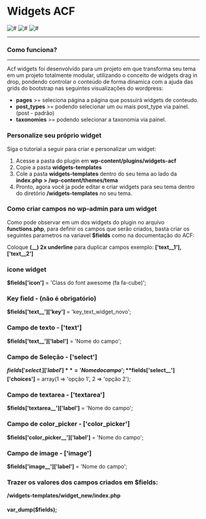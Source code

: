 # Widgets ACF
![#](https://img.shields.io/badge/release-v1.0.0-blue.svg?style=flat-square)
![#](https://img.shields.io/badge/Front--end-50%25-brightgreen.svg?style=flat-square)
![#](https://img.shields.io/badge/Back--end-90%25-yellow.svg?style=flat-square)

---
### Como funciona?
---

Acf widgets foi desenvolvido para um projeto em que transforma seu tema em um projeto totalmente modular, utilizando o conceito de widgets drag in drop, pondendo controlar o conteúdo de forma dinamica com a ajuda das grids do bootstrap nas seguintes visualizações do wordpress:

* **pages** >= seleciona página a página que possuirá widgets de conteudo.
* **post_types** >= podendo selecionar um ou mais post_type via painel. (post - padrão)
* **taxonomies** >= podendo selecionar a taxonomia via painel.


### Personalize seu próprio widget

Siga o tutorial a seguir para criar e personalizar um widget:

1. Acesse a pasta do plugin em **wp-content/plugins/widgets-acf**
2. Copie a pasta **widgets-templates**
3. Cole a pasta **widgets-templates** dentro do seu tema ao lado da **index.php > /wp-content/themes/tema**
4. Pronto, agora você ja pode editar e criar widgets para seu tema dentro do diretório **/widgets-templates** no seu tema.

### Como criar campos no wp-admin para um widget
Como pode observar em um dos widgets do plugin no arquivo **functions.php**, para definir os campos que serão criados, basta criar os seguintes parametros na variavel **$fields** como na documentação do ACF:

Coloque **(__) 2x underline** para duplicar campos exemplo: **['text__1'], ['text__2']**


### icone widget
**$fields['icon']** = 'Class do font awesome (fa fa-cube)';



### Key field - (não é obrigatório)
**$fields['text__']['key']** = 'key_text_widget_novo'; 



### Campo de texto - ['text']
**$fields['text__']['label']** = 'Nome do campo';



### Campo de Seleção - ['select']
**$fields['select__']['label']** = 'Nome do campo';
**$fields['select__']['choices']** = array(1 => 'opção 1', 2 => 'opção 2');



### Campo de textarea - ['textarea']
**$fields['textarea__']['label']** = 'Nome do campo';


### Campo de color_picker - ['color_picker']
**$fields['color_picker__']['label']** = 'Nome do campo';



### Campo de image - ['image']
**$fields['image__']['label']** = 'Nome do campo';



### Trazer os valores dos campos criados em $fields:

**/widgets-templates/widget_new/index.php**
#### var_dump(**$fields**);
